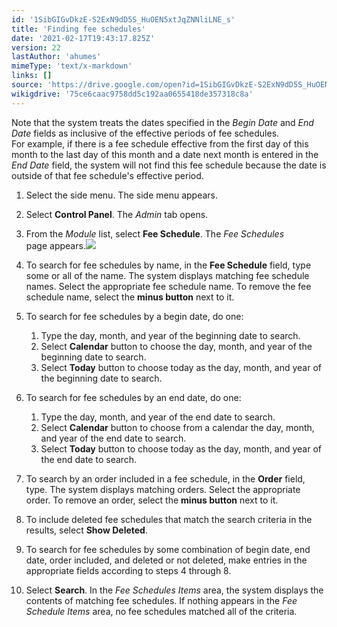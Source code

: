 ```yaml
---
id: '1SibGIGvDkzE-S2ExN9dD5S_HuOEN5xtJqZNNliLNE_s'
title: 'Finding fee schedules'
date: '2021-02-17T19:43:17.825Z'
version: 22
lastAuthor: 'ahumes'
mimeType: 'text/x-markdown'
links: []
source: 'https://drive.google.com/open?id=1SibGIGvDkzE-S2ExN9dD5S_HuOEN5xtJqZNNliLNE_s'
wikigdrive: '75ce6caac9758dd5c192aa0655418de357318c8a'
---
```

Note that the system treats the dates specified in the *Begin Date* and *End Date* fields as inclusive of the effective periods of fee schedules.   
For example, if there is a fee schedule effective from the first day of this month to the last day of this month and a date next month is entered in the *End Date* field, the system will not find this fee schedule because the date is outside of that fee schedule's effective period.
1. Select the side menu. The side menu appears.
2. Select <strong>Control Panel</strong>. The <em>Admin</em> tab opens. 
3. From the <em>Module</em> list, select <strong>Fee Schedule</strong>. The <em>Fee Schedules</em>  
    page appears.<img src="../finding-fee-schedules.assets/36b38315b0c61269cee9bc07376ad7d7.png" />  

4. To search for fee schedules by name, in the <strong>Fee Schedule</strong> field, type some or all of the name. The system displays matching fee schedule names. Select the appropriate fee schedule name. To remove the fee schedule name, select the <strong>minus button</strong> next to it.
5. To search for fee schedules by a begin date, do one:
   1. Type the day, month, and year of the beginning date to search.
   2. Select <strong>Calendar</strong> button to choose the day, month, and year of the beginning date to search.
   3. Select <strong>Today</strong> button to choose today as the day, month, and year of the beginning date to search.
1. To search for fee schedules by an end date, do one:
   1. Type the day, month, and year of the end date to search.
   2. Select <strong>Calendar</strong> button to choose from a calendar the day, month, and year of the end date to search.
   3. Select <strong>Today</strong> button to choose today as the day, month, and year of the end date to search.
1. To search by an order included in a fee schedule, in the <strong>Order</strong> field, type. The system displays matching orders. Select the appropriate order. To remove an order, select the <strong>minus button</strong> next to it.
2. To include deleted fee schedules that match the search criteria in the results, select <strong>Show Deleted</strong>. 
3. To search for fee schedules by some combination of begin date, end date, order included, and deleted or not deleted, make entries in the appropriate fields according to steps 4 through 8. 
4. Select <strong>Search</strong>. In the <em>Fee Schedules Items</em> area, the system displays the contents of matching fee schedules. If nothing appears in the <em>Fee Schedule Items</em> area, no fee schedules matched all of the criteria.
